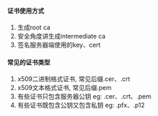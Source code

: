 #### 证书使用方式
1. 生成root ca
2. 安全角度讲生成intermediate ca
3. 签名服务器端使用的key、cert

#### 常见的证书类型
1. x509二进制格式证书, 常见后缀.cer、.crt
2. x509文本格式证书, 常见后缀.pem
3. 有些证书只包含服务器公钥  eg: .cer、.crt、.pem
4. 有些证书既包含公钥又包含私钥 eg: .pfx、.p12